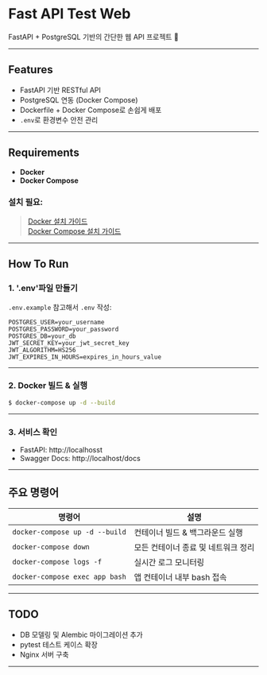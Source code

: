 # Fast API Test Web

FastAPI + PostgreSQL 기반의 간단한 웹 API 프로젝트 🚀

---

## Features

- FastAPI 기반 RESTful API
- PostgreSQL 연동 (Docker Compose)
- Dockerfile + Docker Compose로 손쉽게 배포
- `.env`로 환경변수 안전 관리

---

## Requirements

- **Docker**
- **Docker Compose**

### 설치 필요:  
> [Docker 설치 가이드](https://docs.docker.com/get-docker/)  
> [Docker Compose 설치 가이드](https://docs.docker.com/compose/install/)

---

## How To Run

### 1. '.env'파일 만들기

`.env.example` 참고해서 `.env` 작성:

```
POSTGRES_USER=your_username
POSTGRES_PASSWORD=your_password
POSTGRES_DB=your_db
JWT_SECRET_KEY=your_jwt_secret_key
JWT_ALGORITHM=HS256
JWT_EXPIRES_IN_HOURS=expires_in_hours_value
```

---

### 2. Docker 빌드 & 실행

```bash
$ docker-compose up -d --build
```

---

### 3. 서비스 확인
* FastAPI: http://localhosst
* Swagger Docs: http://localhost/docs

---

## 주요 명령어

| 명령어 | 설명 |
| ------ | ---- |
| `docker-compose up -d --build` | 컨테이너 빌드 & 백그라운드 실행 |
| `docker-compose down` | 모든 컨테이너 종료 및 네트워크 정리 |
| `docker-compose logs -f` | 실시간 로그 모니터링 |
| `docker-compose exec app bash` | 앱 컨테이너 내부 bash 접속 |

---

## TODO
* DB 모델링 및 Alembic 마이그레이션 추가
* pytest 테스트 케이스 확장
* Nginx 서버 구축

---